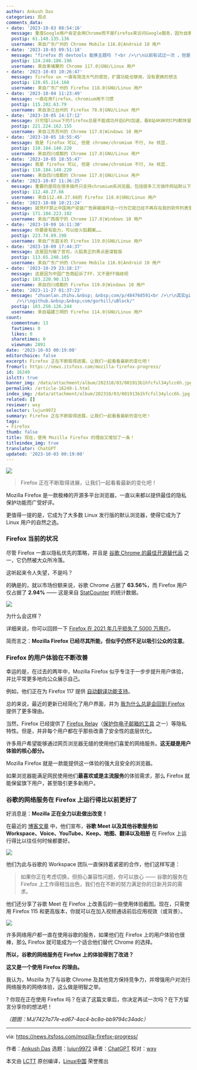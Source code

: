 ```yaml
---
author: Ankush Das
categories: 观点
comments_data:
- date: '2023-10-03 08:54:16'
  message: 重度Google用户肯定会用Chrome而不是Firefox来访问Google服务，因为自家服务集成度更高，这不是用Firefox的理由。
  postip: 61.140.135.136
  username: 来自广东广州的 Chrome Mobile 116.0|Android 10 用户
- date: '2023-10-03 09:51:18'
  message: "firefox 的 devtools 能换主题吗 ？<br />\r\n以前有试过一次 ，但是它的devtools 太不方便了"
  postip: 124.248.186.196
  username: 来自柬埔寨的 Chrome 117.0|GNU/Linux 用户
- date: '2023-10-03 10:26:47'
  message: firefox ux 一直有简洁大气的感觉，扩展功能也够用，没有更换的想法
  postip: 120.85.114.160
  username: 来自广东广州的 Firefox 118.0|GNU/Linux 用户
- date: '2023-10-04 11:23:49'
  message: 一直在用firefox，chromium用不习惯
  postip: 115.202.63.79
  username: 来自浙江台州的 Firefox 78.0|GNU/Linux 用户
- date: '2023-10-05 14:17:12'
  message: 只可惜linux下的firefox总是不能成功开启GPU加速，看B站4K8K时CPU都快冒烟了。。。。。windows下则自动就会开启。
  postip: 221.224.162.155
  username: 来自江苏苏州的 Chrome 117.0|Windows 10 用户
- date: '2023-10-05 18:55:45'
  message: 我是 firefox 可以, 但是 chrome/chromium 不行, Xe 核显.
  postip: 110.184.140.220
  username: 来自四川成都的 Chrome 117.0|GNU/Linux 用户
- date: '2023-10-05 18:55:47'
  message: 我是 firefox 可以, 但是 chrome/chromium 不行, Xe 核显.
  postip: 110.184.140.220
  username: 来自四川成都的 Chrome 117.0|GNU/Linux 用户
- date: '2023-10-07 11:36:25'
  message: 重要的是现在很多插件只支持chromium系浏览器，包括很多三方插件网站默认下载.crx格式的，对Firefox的支持并不友好。Firefox还是应该增强宣传力度
  postip: 112.48.27.66
  username: 来自112.48.27.66的 Firefox 118.0|GNU/Linux 用户
- date: '2023-10-08 10:21:24'
  message: 就凭FF禁止中国用户安装广告屏蔽插件这一行为它就已经不再存在我的软件列表里了,哪怕它再好用。
  postip: 171.104.223.102
  username: 来自广西南宁的 Chrome 117.0|Windows 10 用户
- date: '2023-10-09 16:11:30'
  message: 你要是有能力，可以给火狐翻案……
  postip: 223.74.89.198
  username: 来自广东韶关的 Firefox 119.0|GNU/Linux 用户
- date: '2023-10-09 17:44:37'
  message: 这是因为输了官司，火狐真正的黑点是谋智版
  postip: 113.65.248.105
  username: 来自广东广州的 Chrome Mobile 116.0|Android 10 用户
- date: '2023-10-29 23:18:17'
  message: 这是因为中国广告商起诉了FF，又不是FF搞歧视
  postip: 183.220.90.115
  username: 来自四川成都的 Firefox 119.0|Windows 10 用户
- date: '2023-11-27 01:37:23'
  message: "zhuanlan.zhihu.&nbsp; &nbsp;com/p/484768591<br />\r\n其实github有uBlock的xpi<br
    />\r\ngithub.&nbsp;&nbsp;com/gorhill/uBlock/"
  postip: 183.250.126.244
  username: 来自福建三明的 Firefox 114.0|GNU/Linux 用户
count:
  commentnum: 13
  favtimes: 0
  likes: 0
  sharetimes: 0
  viewnum: 2891
date: '2023-10-03 00:19:00'
editorchoice: false
excerpt: Firefox 正在不断取得进展，让我们一起看看最新的变化吧！
fromurl: https://news.itsfoss.com/mozilla-firefox-progress/
id: 16249
islctt: true
banner_img: /data/attachment/album/202310/03/001913b1hfcfsl34ylcc6h.jpg
permalink: /article-16249-1.html
index_img: /data/attachment/album/202310/03/001913b1hfcfsl34ylcc6h.jpg.thumb.jpg
related: []
reviewer: wxy
selector: lujun9972
summary: Firefox 正在不断取得进展，让我们一起看看最新的变化吧！
tags:
- Firefox
thumb: false
title: 现在，使用 Mozilla Firefox 的理由又增加了一条！
titleindex_img: true
translator: ChatGPT
updated: '2023-10-03 00:19:00'
---
```


![](/data/attachment/album/202310/03/001913b1hfcfsl34ylcc6h.jpg)



> 
> Firefox 正在不断取得进展，让我们一起看看最新的变化吧！
> 
> 
> 


Mozilla Firefox 是一款极棒的开源多平台浏览器，一直以来都以提供最佳的隐私保护功能而广受好评。


更值得一提的是，它成为了大多数 Linux 发行版的默认浏览器，使得它成为了 Linux 用户的自然之选。


### Firefox 当前的状况


尽管 Firefox 一直以隐私优先的策略，并且是 [谷歌 Chrome 的最佳开源替代品](https://itsfoss.com/open-source-browsers-linux/) 之一，它仍然被大众所冷落。


这听起来令人失望，不是吗？


的确是的，就以市场份额来说，谷歌 Chrome 占据了 **63.56%**，而 Firefox 用户仅占据了 **2.94%** —— 这是来自 [StatCounter](https://gs.statcounter.com/browser-market-share) 的统计数据。


![](/data/attachment/album/202310/03/001920uofzb8ewwmy7qsaa.png)


为什么会这样？


详细来说，你可以回顾一下 [Firefox 在 2021 年几乎损失了 5000 万用户](/article-13642-1.html)。


简而言之：**Mozilla Firefox 已经尽其所能，但似乎仍然不足以吸引公众的注意**。


### Firefox 的用户体验在不断改善


幸运的是，在过去的两年中，Mozilla Firefox 似乎专注于一步步提升用户体验，并比平常更多地向公众展示自己。


例如，他们正在为 Firefox 117 提供 [自动翻译功能支持](https://news.itsfoss.com/firefox-117-release/)。


总的来说，最近的更新已经简化了用户界面，并为 [我为什么总是会回到 Firefox](https://news.itsfoss.com/why-mozilla-firefox/) 提供了更多理由。


当然，Firefox 已经提供了 [Firefox Relay](https://relay.firefox.com/)（[保护你电子邮箱的工具](https://itsfoss.com/protect-email-address/) 之一）等隐私特性。但是，并非每个用户都在乎那些改善了安全性的底层优化。


许多用户希望能够通过网页浏览器无缝的使用他们喜爱的网络服务。**这无疑是用户体验的核心部分。**


Mozilla Firefox 就是一款能提供这一体验的强大且安全的浏览器。


如果浏览器能满足网民使用他们**最喜欢或是主流服务**的体验需求，那么 Firefox 就能保留旗下用户，甚至吸引更多新用户。


### 谷歌的网络服务在 Firefox 上运行得比以前更好了


好消息是：**Mozilla 正在全力以赴做出改变！**


在最近的 [博客文章](https://blog.mozilla.org/en/products/firefox/google-meet-firefox/) 中，他们宣布，**谷歌 Meet 以及其他谷歌服务如 Workspace、Voice、YouTube、Keep、地图、翻译以及相册** 在 Firefox 上运行得比以往任何时候都要好。


![](/data/attachment/album/202310/03/001921tmm6gvh8h71vvv7v.png)


他们为此与谷歌的 Workspace 团队一直保持着紧密的合作，他们这样写道：



> 
> 如果你正在考虑切换，但担心兼容性问题，你可以放心 —— 谷歌的服务在 Firefox 上工作得相当出色，我们也在不断的努力满足你的日新月异的需求。
> 
> 
> 


他们还分享了谷歌 Meet 在 Firefox 上改善后的一些使用体验截图。现在，只需使用 Firefox 115 和更高版本，你就可以在加入视频通话前后应用视效（或背景）。


![](/data/attachment/album/202310/03/001921mir899tigg8r0m9t.jpg)


许多网络用户都一直在使用谷歌的服务，如果他们在 Firefox 上的用户体验也很棒，那么 Firefox 就可能成为一个适合他们替代 Chrome 的选择。


**所以，谷歌的网络服务在 Firefox 上的体验得到了改进？**


**这又是一个使用 Firefox 的理由。**


我认为，Mozilla 为了与谷歌 Chrome 及其他竞方保持竞争力，并增强用户对流行网络服务的网络体验，这么做是明智之举。


? 你现在正在使用 Firefox 吗？在读了这篇文章后，你决定再试一次吗？在下方留言分享你的想法吧！


*（题图：MJ/7427a77e-ed67-4ac4-bc8a-bb9794c34adc）*




---


via: <https://news.itsfoss.com/mozilla-firefox-progress/>


作者：[Ankush Das](https://news.itsfoss.com/author/ankush/) 选题：[lujun9972](https://github.com/lujun9972) 译者：[ChatGPT](https://linux.cn/lctt/ChatGPT) 校对：[wxy](https://github.com/wxy)


本文由 [LCTT](https://github.com/LCTT/TranslateProject) 原创编译，[Linux中国](https://linux.cn/) 荣誉推出